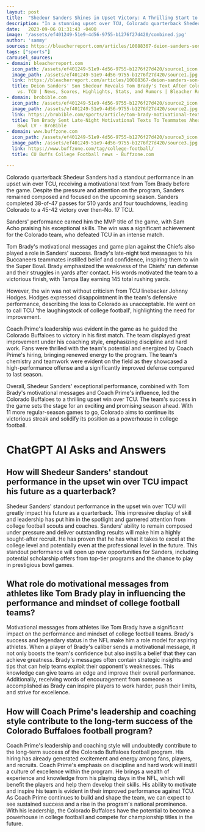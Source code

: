 ```yaml
---
layout: post
title:  "Shedeur Sanders Shines in Upset Victory: A Thrilling Start to Colorado's Promising Season"
description: "In a stunning upset over TCU, Colorado quarterback Shedeur Sanders delivered an outstanding performance that left fans in awe. With the support and inspiration from NFL legend Tom Brady, Sanders led the team to victory and solidified their potential for a remarkable season ahead. Let's dive into the details of this exhilarating game and the key factors that contributed to Colorado's success."
date:   2023-09-06 01:31:43 -0400
image: '/assets/ef401249-51e9-4d56-9755-b1276f27d420/combined.jpg'
author: 'sammy'
sources: https://bleacherreport.com/articles/10088367-deion-sanders-son-shedeur-reveals-tom-bradys-text-after-colorados-win-vs-tcu https://www.espn.com/college-football/player/gamelog/_/id/4432762/shedeur-sanders https://brobible.com/sports/article/tom-brady-motivational-text-messages-teammates-super-bowl-lv/ https://www.espn.com/college-football/team/schedule/_/id/38/colorado-buffaloes https://www.buffzone.com/tag/college-football/
tags: ["sports"]
carousel_sources:
- domain: bleacherreport.com
  icon_path: /assets/ef401249-51e9-4d56-9755-b1276f27d420/source1_icon.jpg
  image_path: /assets/ef401249-51e9-4d56-9755-b1276f27d420/source1.jpg
  link: https://bleacherreport.com/articles/10088367-deion-sanders-son-shedeur-reveals-tom-bradys-text-after-colorados-win-vs-tcu
  title: Deion Sanders' Son Shedeur Reveals Tom Brady's Text After Colorado's Win
    vs. TCU | News, Scores, Highlights, Stats, and Rumors | Bleacher Report
- domain: brobible.com
  icon_path: /assets/ef401249-51e9-4d56-9755-b1276f27d420/source2_icon.jpg
  image_path: /assets/ef401249-51e9-4d56-9755-b1276f27d420/source2.jpg
  link: https://brobible.com/sports/article/tom-brady-motivational-text-messages-teammates-super-bowl-lv/
  title: Tom Brady Sent Late-Night Motivational Texts To Teammates Ahead Of Super
    Bowl LV - BroBible
- domain: www.buffzone.com
  icon_path: /assets/ef401249-51e9-4d56-9755-b1276f27d420/source3_icon.jpg
  image_path: /assets/ef401249-51e9-4d56-9755-b1276f27d420/source3.jpg
  link: https://www.buffzone.com/tag/college-football/
  title: CU Buffs College Football news - Buffzone.com

---
```


Colorado quarterback Shedeur Sanders had a standout performance in an upset win over TCU, receiving a motivational text from Tom Brady before the game. Despite the pressure and attention on the program, Sanders remained composed and focused on the upcoming season. Sanders completed 38-of-47 passes for 510 yards and four touchdowns, leading Colorado to a 45-42 victory over then-No. 17 TCU.

Sanders' performance earned him the MVP title of the game, with Sam Acho praising his exceptional skills. The win was a significant achievement for the Colorado team, who defeated TCU in an intense match.

Tom Brady's motivational messages and game plan against the Chiefs also played a role in Sanders' success. Brady's late-night text messages to his Buccaneers teammates instilled belief and confidence, inspiring them to win the Super Bowl. Brady emphasized the weakness of the Chiefs' run defense and their struggles in yards after contact. His words motivated the team to a victorious finish, with Tampa Bay earning 145 total rushing yards.

However, the win was not without criticism from TCU linebacker Johnny Hodges. Hodges expressed disappointment in the team's defensive performance, describing the loss to Colorado as unacceptable. He went on to call TCU 'the laughingstock of college football', highlighting the need for improvement.

Coach Prime's leadership was evident in the game as he guided the Colorado Buffaloes to victory in his first match. The team displayed great improvement under his coaching style, emphasizing discipline and hard work. Fans were thrilled with the team's potential and energized by Coach Prime's hiring, bringing renewed energy to the program. The team's chemistry and teamwork were evident on the field as they showcased a high-performance offense and a significantly improved defense compared to last season.

Overall, Shedeur Sanders' exceptional performance, combined with Tom Brady's motivational messages and Coach Prime's influence, led the Colorado Buffaloes to a thrilling upset win over TCU. The team's success in the game sets the stage for an exciting and promising season ahead. With 11 more regular-season games to go, Colorado aims to continue its victorious streak and solidify its position as a powerhouse in college football.


# ChatGPT AI Asks and Answers
## How will Shedeur Sanders' standout performance in the upset win over TCU impact his future as a quarterback?
Shedeur Sanders' standout performance in the upset win over TCU will greatly impact his future as a quarterback. This impressive display of skill and leadership has put him in the spotlight and garnered attention from college football scouts and coaches. Sanders' ability to remain composed under pressure and deliver outstanding results will make him a highly sought-after recruit. He has proven that he has what it takes to excel at the college level and potentially even at the professional level in the future. This standout performance will open up new opportunities for Sanders, including potential scholarship offers from top-tier programs and the chance to play in prestigious bowl games.

## What role do motivational messages from athletes like Tom Brady play in influencing the performance and mindset of college football teams?
Motivational messages from athletes like Tom Brady have a significant impact on the performance and mindset of college football teams. Brady's success and legendary status in the NFL make him a role model for aspiring athletes. When a player of Brady's caliber sends a motivational message, it not only boosts the team's confidence but also instills a belief that they can achieve greatness. Brady's messages often contain strategic insights and tips that can help teams exploit their opponent's weaknesses. This knowledge can give teams an edge and improve their overall performance. Additionally, receiving words of encouragement from someone as accomplished as Brady can inspire players to work harder, push their limits, and strive for excellence.

## How will Coach Prime's leadership and coaching style contribute to the long-term success of the Colorado Buffaloes football program?
Coach Prime's leadership and coaching style will undoubtedly contribute to the long-term success of the Colorado Buffaloes football program. His hiring has already generated excitement and energy among fans, players, and recruits. Coach Prime's emphasis on discipline and hard work will instill a culture of excellence within the program. He brings a wealth of experience and knowledge from his playing days in the NFL, which will benefit the players and help them develop their skills. His ability to motivate and inspire his team is evident in their improved performance against TCU. As Coach Prime continues to build and shape the team, we can expect to see sustained success and a rise in the program's national prominence. With his leadership, the Colorado Buffaloes have the potential to become a powerhouse in college football and compete for championship titles in the future.

